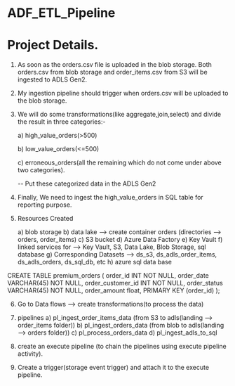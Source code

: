 # ADF_ETL_Pipeline

Project Details.
===============

1. As soon as the orders.csv file is uploaded in the blob storage. Both orders.csv from blob storage and order_items.csv from S3 will be ingested to ADLS Gen2.

2. My ingestion pipeline should trigger when orders.csv will be uploaded to the blob storage.

3. We will do some transformations(like aggregate,join,select) and divide the result in three categories:-

	a) high_value_orders(>500)

	b) low_value_orders(<=500)

	c) erroneous_orders(all the remaining which do not come under above two categories).

	-- Put these categorized data in the ADLS Gen2


4. Finally, We need to ingest the high_value_orders in SQL table for reporting purpose.


5. Resources Created

	a) blob storage
	b) data lake --> create container orders (directories --> orders, order_items)
	c) S3 bucket
	d) Azure Data Factory
	e) Key Vault
	f) linked services for --> Key Vault, S3, Data Lake, Blob Storage, sql database
	g) Corresponding Datasets --> ds_s3, ds_adls_order_items, ds_adls_orders, ds_sql_db, etc
	h) azure sql data base

CREATE TABLE premium_orders (
order_id INT NOT NULL,
order_date VARCHAR(45) NOT NULL,
order_customer_id INT NOT NULL,
order_status VARCHAR(45) NOT NULL,
order_amount float,
PRIMARY KEY (order_id)
);

6. Go to Data flows --> create transformations(to process the data)


7. pipelines
	a) pl_ingest_order_items_data (from S3 to adls(landing --> order_items folder))
	b) pl_ingest_orders_data (from blob to adls(landing --> orders folder))
	c) pl_process_orders_data
	d) pl_ingest_adls_to_sql

8. create an execute pipeline (to chain the pipelines using execute pipeline activity).

9. Create a trigger(storage event trigger) and attach it to the execute pipeline.

